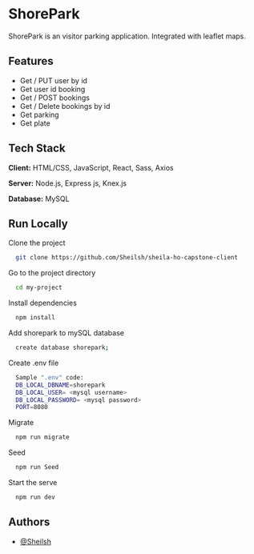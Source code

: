 # ShorePark

ShorePark is an visitor parking application. Integrated with leaflet maps.

## Features

- Get / PUT user by id
- Get user id booking
- Get / POST bookings
- Get / Delete bookings by id
- Get parking
- Get plate

## Tech Stack

**Client:** HTML/CSS, JavaScript, React, Sass, Axios

**Server:** Node.js, Express js, Knex.js

**Database:** MySQL

## Run Locally

Clone the project

```bash
  git clone https://github.com/Sheilsh/sheila-ho-capstone-client
```

Go to the project directory

```bash
  cd my-project
```

Install dependencies

```bash
  npm install
```

Add shorepark to mySQL database

```bash
  create database shorepark;
```

Create .env file

```bash
  Sample ".env" code:
  DB_LOCAL_DBNAME=shorepark
  DB_LOCAL_USER= <mysql username>
  DB_LOCAL_PASSWORD= <mysql password>
  PORT=8080
```

Migrate

```bash
  npm run migrate
```

Seed

```bash
  npm run Seed
```

Start the serve

```bash
  npm run dev
```

## Authors

- [@Sheilsh](https://github.com/Sheilsh)
